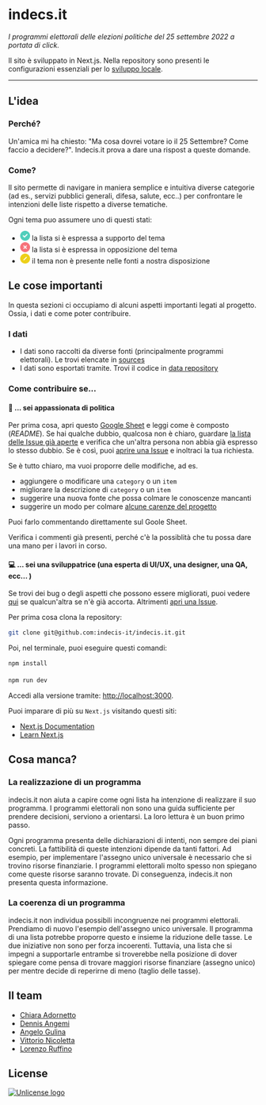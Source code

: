 # indecs.it

_I programmi elettorali delle elezioni politiche del 25 settembre 2022 a portata di click._

Il sito è sviluppato in Next.js. Nella repository sono presenti le configurazioni essenziali per lo [sviluppo locale](#--sei-una-sviluppatrice-una-esperta-di-uiux-una-designer-una-qa-ecc-).



---

## L'idea

### Perché?

Un'amica mi ha chiesto: "Ma cosa dovrei votare io il 25 Settembre? Come faccio a decidere?". Indecis.it prova a dare una rispost a queste domande.

### Come?

Il sito permette di navigare in maniera semplice e intuitiva diverse categorie (ad es., servizi pubblici generali, difesa, salute, ecc..) per confrontare le intenzioni delle liste rispetto a diverse tematiche.

Ogni tema puo assumere uno di questi stati:

- <img src="public/endorsement/green.svg" alt="green" style="height:20px;width:20px;"/> la lista si è espressa a supporto del tema
- <img src="public/endorsement/red.svg" alt="green" style="height:20px;width:20px;"/> la lista si è espressa in opposizione del tema
- <img src="public/endorsement/yellow.svg" alt="green" style="height:20px;width:20px;"/> il tema non è presente nelle fonti a nostra disposizione

## Le cose importanti

In questa sezioni ci occupiamo di alcuni aspetti importanti legati al progetto. Ossia, i dati e come poter contribuire.

### I dati

- I dati sono raccolti da diverse fonti (principalmente programmi elettorali). Le trovi elencate in [sources](https://docs.google.com/spreadsheets/d/13YKVLtayxu0m2keOi1KHsLJqoshc9P279RLJ_sdhnAk/edit#gid=118291356)
- I dati sono esportati tramite. Trovi il codice in [data repository](https://github.com/indecis-it/data/)

### Come contribuire se...

#### 📝 ... sei appassionata di politica

Per prima cosa, apri questo [Google Sheet](https://docs.google.com/spreadsheets/d/13YKVLtayxu0m2keOi1KHsLJqoshc9P279RLJ_sdhnAk/edit#gid=734919268) e leggi come è composto (_README_).
Se hai qualche dubbio, qualcosa non è chiaro, guardare [la lista delle Issue già aperte](https://github.com/indecis-it/indecis.it/issues?q=is%3Aissue+is%3Aopen+label%3Acommunity)
e verifica che un'altra persona non abbia già espresso lo stesso dubbio. Se è così, puoi [aprire una Issue](https://github.com/indecis-it/indecis.it/issues/new?assignees=&labels=community%2C+question&template=google-sheet-generic-question.md&title=%5BSHEET%5D%3A+Vorrei+fare+una+domanda+a+proposito+di...)
e inoltraci la tua richiesta.

Se è tutto chiaro, ma vuoi proporre delle modifiche, ad es.

- aggiungere o modificare una `category` o un `item`
- migliorare la descrizione di `category` o un `item`
- suggerire una nuova fonte che possa colmare le conoscenze mancanti
- suggerire un modo per colmare [alcune carenze del progetto](#cosa-manca)

Puoi farlo commentando direttamente sul Goole Sheet.

Verifica i commenti già presenti, perché c'è la possiblità che tu possa dare una mano per i lavori in corso.

#### 💻 ... sei una sviluppatrice (una esperta di UI/UX, una designer, una QA, ecc... )

Se trovi dei bug o degli aspetti che possono essere migliorati, puoi vedere [qui](https://github.com/indecis-it/indecis.it/issues?q=is%3Aissue+is%3Aopen+label%3Abug) se qualcun'altra se n'è già accorta.
Altrimenti [apri una Issue](https://github.com/indecis-it/indecis.it/issues/new?assignees=&labels=community%2C+bug&template=bug-report.md&title=).

Per prima cosa clona la repository:

```bash
git clone git@github.com:indecis-it/indecis.it.git
```

Poi, nel terminale, puoi eseguire questi comandi:

```bash
npm install

npm run dev
```

Accedi alla versione tramite: [http://localhost:3000](http://localhost:3000).

Puoi imparare di più su `Next.js` visitando questi siti:

- [Next.js Documentation](https://nextjs.org/docs)
- [Learn Next.js](https://nextjs.org/learn)


## Cosa manca?

### La realizzazione di un programma

indecis.it non aiuta a capire come ogni lista ha intenzione di realizzare il suo programma.  I programmi elettorali
non sono una guida sufficiente per prendere decisioni, serviono a orientarsi. La loro lettura è un buon primo passo.

Ogni programma presenta delle dichiarazioni di intenti, non sempre dei piani concreti. La fattibilità di queste intenzioni dipende
da tanti fattori. Ad esempio, per implementare l'assegno unico universale è necessario che si trovino risorse finanziarie. I programmi elettorali
molto spesso non spiegano come queste risorse saranno trovate. Di conseguenza, indecis.it non presenta questa informazione.

### La coerenza di un programma

indecis.it non individua possibili incongruenze nei programmi elettorali. Prendiamo di nuovo l'esempio dell'assegno unico universale.
Il programma di una lista potrebbe proporre questo e insieme la riduzione delle tasse. Le due iniziative non sono per forza incoerenti.
Tuttavia, una lista che si impegni a supportarle entrambe si troverebbe nella posizione di dover spiegare
come pensa di trovare maggiori risorse finanziare (assegno unico) per mentre decide di reperirne di meno (taglio delle tasse).

## Il team

- [Chiara Adornetto](https://twitter.com/chiadornetto)
- [Dennis Angemi](https://twitter.com/DennisAngemi)
- [Angelo Gulina](https://twitter.com/angelogulina)
- [Vittorio Nicoletta](https://twitter.com/vi__enne)
- [Lorenzo Ruffino](https://twitter.com/Ruffino_Lorenzo)


## License
<a href="https://unlicense.org/"><img src="https://upload.wikimedia.org/wikipedia/commons/thumb/e/eb/PD-icon-black.svg/392px-PD-icon-black.svg.png?20170218184554" alt="Unlicense logo" width="40"/></a>
